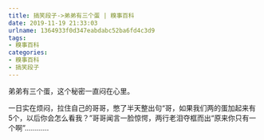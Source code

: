 ```yaml
---
title: 搞笑段子->弟弟有三个蛋 | 糗事百科
date: 2019-11-19 21:33:03
urlname: 1364933f0d347eabdabc52ba6fd4c3d9
tags: 
- 糗事百科
categories:
- 糗事百科
- 搞笑段子
---
```

弟弟有三个蛋，这个秘密一直闷在心里。

一日实在烦闷，拉住自己的哥哥，憋了半天整出句“哥，如果我们两的蛋加起来有5个，以后你会怎么看我？”哥哥闻言一脸惊愕，两行老泪夺框而出“原来你只有一个啊”…………


